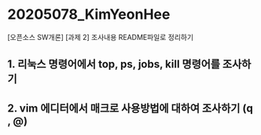 # 20205078_KimYeonHee
[오픈소스 SW개론] [과제 2] 조사내용 README파일로 정리하기
## 1. 리눅스 명령어에서 top, ps, jobs, kill 명령어를 조사하기

## 2. vim 에디터에서 매크로 사용방법에 대하여 조사하기 (q , @)
